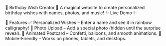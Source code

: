 🎉 Birthday Wish Creator 🎂
A magical website to create personalized birthday wishes with names, photos, and music!
✨ Live Demo ✨

🎁 Features
✅ Personalized Wishes – Enter a name and see it in rainbow calligraphy!
📸 Photo Upload – Add a special photo (hidden until the surprise reveal).
🎨 Animated Postcard – Confetti, balloons, and smooth animations.
📱 Mobile-Friendly – Works on phones, tablets, and desktops.
